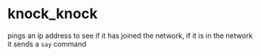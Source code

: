 # knock_knock
pings an ip address to see if it has joined the network, if it is in the network it sends a `say` command
